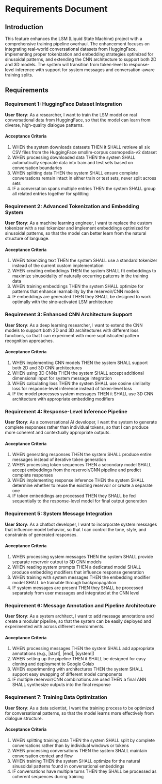 # Requirements Document

## Introduction

This feature enhances the LSM (Liquid State Machine) project with a comprehensive training pipeline overhaul. The enhancement focuses on integrating real-world conversational datasets from HuggingFace, implementing proper tokenization and embedding strategies optimized for sinusoidal patterns, and extending the CNN architecture to support both 2D and 3D models. The system will transition from token-level to response-level inference with support for system messages and conversation-aware training splits.

## Requirements

### Requirement 1: HuggingFace Dataset Integration

**User Story:** As a researcher, I want to train the LSM model on real conversational data from HuggingFace, so that the model can learn from diverse, high-quality dialogue patterns.

#### Acceptance Criteria

1. WHEN the system downloads datasets THEN it SHALL retrieve all six CSV files from the HuggingFace smollm-corpus cosmopedia-v2 dataset
2. WHEN processing downloaded data THEN the system SHALL automatically separate data into train and test sets based on conversation boundaries
3. WHEN splitting data THEN the system SHALL ensure complete conversations remain intact in either train or test sets, never split across sets
4. IF a conversation spans multiple entries THEN the system SHALL group all related entries together for splitting

### Requirement 2: Advanced Tokenization and Embedding System

**User Story:** As a machine learning engineer, I want to replace the custom tokenizer with a real tokenizer and implement embeddings optimized for sinusoidal patterns, so that the model can better learn from the natural structure of language.

#### Acceptance Criteria

1. WHEN tokenizing text THEN the system SHALL use a standard tokenizer instead of the current custom implementation
2. WHEN creating embeddings THEN the system SHALL fit embeddings to maximize sinusoidality of naturally occurring patterns in the training data
3. WHEN training embeddings THEN the system SHALL optimize for patterns that enhance learnability by the reservoir/CNN models
4. IF embeddings are generated THEN they SHALL be designed to work optimally with the sine-activated LSM architecture

### Requirement 3: Enhanced CNN Architecture Support

**User Story:** As a deep learning researcher, I want to extend the CNN models to support both 2D and 3D architectures with different loss functions, so that I can experiment with more sophisticated pattern recognition approaches.

#### Acceptance Criteria

1. WHEN implementing CNN models THEN the system SHALL support both 2D and 3D CNN architectures
2. WHEN using 3D CNNs THEN the system SHALL accept additional dimensional input for system message integration
3. WHEN calculating loss THEN the system SHALL use cosine similarity loss for response-level inference instead of token-level loss
4. IF the model processes system messages THEN it SHALL use 3D CNN architecture with appropriate embedding modifiers

### Requirement 4: Response-Level Inference Pipeline

**User Story:** As a conversational AI developer, I want the system to generate complete responses rather than individual tokens, so that I can produce more coherent and contextually appropriate outputs.

#### Acceptance Criteria

1. WHEN generating responses THEN the system SHALL produce entire messages instead of iterative token generation
2. WHEN processing token sequences THEN a secondary model SHALL accept embeddings from the reservoir/CNN pipeline and predict complete responses
3. WHEN implementing response inference THEN the system SHALL determine whether to reuse the existing reservoir or create a separate one
4. IF token embeddings are processed THEN they SHALL be fed sequentially to the response-level model for final output generation

### Requirement 5: System Message Integration

**User Story:** As a chatbot developer, I want to incorporate system messages that influence model behavior, so that I can control the tone, style, and constraints of generated responses.

#### Acceptance Criteria

1. WHEN processing system messages THEN the system SHALL provide separate reservoir output to 3D CNN models
2. WHEN reading system prompts THEN a dedicated model SHALL produce embedding modifiers that influence response generation
3. WHEN training with system messages THEN the embedding modifier model SHALL be trainable through backpropagation
4. IF system messages are present THEN they SHALL be processed separately from user messages and integrated at the CNN level

### Requirement 6: Message Annotation and Pipeline Architecture

**User Story:** As a system architect, I want to add message annotations and create a modular pipeline, so that the system can be easily deployed and experimented with across different environments.

#### Acceptance Criteria

1. WHEN processing messages THEN the system SHALL add appropriate annotations (e.g., |start|, |end|, |system|)
2. WHEN setting up the pipeline THEN it SHALL be designed for easy cloning and deployment to Google Colab
3. WHEN experimenting with architectures THEN the system SHALL support easy swapping of different model components
4. IF multiple reservoir/CNN combinations are used THEN a final ANN SHALL synthesize outputs into the final response

### Requirement 7: Training Data Optimization

**User Story:** As a data scientist, I want the training process to be optimized for conversational patterns, so that the model learns more effectively from dialogue structure.

#### Acceptance Criteria

1. WHEN splitting training data THEN the system SHALL split by complete conversations rather than by individual windows or tokens
2. WHEN processing conversations THEN the system SHALL maintain conversation context and flow
3. WHEN training THEN the system SHALL optimize for the natural sinusoidal patterns found in conversational embeddings
4. IF conversations have multiple turns THEN they SHALL be processed as coherent sequences during training